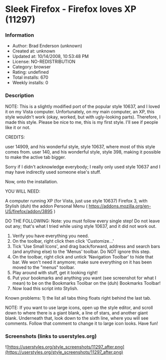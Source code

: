 # Sleek Firefox - Firefox loves XP (11297)

### Information
- Author: Brad Enderson (unknown)
- Created at: unknown
- Updated at: 10/14/2008, 10:53:48 PM
- License: NO-REDISTRIBUTION
- Category: browser
- Rating: undefined
- Total installs: 670
- Weekly installs: 0


### Description
NOTE: This is a slightly modified port of the popular style 10637, and I loved it on my Vista computer. Unfortunately, on my main computer, an XP, this style wouldn't work (okay, worked, but with ugly-looking parts). Therefore, I made this style. Please be nice to me, this is my first style. I'll see if people like it or not.

CREDITS:

user 14909, and his wonderful style, style 10637, where most of this style comes from.
user 140, and his wonderful style, style 398, making it possible to make the active tab bigger.

Sorry if I didn't acknowledge everybody; I really only used style 10637 and I may have indirectly used someone else's stuff.

Now, onto the installation.

YOU WILL NEED:

A computer running XP (for Vista, just use style 10637)
Firefox 3, with Stylish (duh)
the addon Personal Menu ( https://addons.mozilla.org/en-US/firefox/addon/3895 )

DO THE FOLLOWING:
Note: you must follow every single step! Do not leave out any; that's what I tried while using style 10637, and it did not work out.

1. Verify you have everything you need.
2. On the toolbar, right click then click 'Customize...'
3. Tick 'Use Small Icons', and drag back/forward, address and search bars (and anything else) to the 'Menus' toolbar. Do NOT ignore this step.
4. On the toolbar, right click and untick 'Navigation Toolbar' to hide that bar. We won't need it anymore; make sure everything on it has been moved to the "menus" toolbar.
5. Play around with stuff, get it looking right!
6. Put your bookmarks and anything you want (see screenshot for what I mean) to be on the Bookmarks Toolbar on the (duh) Bookmarks Toolbar!
7. Now load this script into Stylish.

Known problems: 1) the list all tabs thing floats right behind the last tab.

NOTE: If you want to use large icons, open up the style editor, and scroll down to where there is a giant blank, a line of stars, and another giant blank. Underneath that, look down to the sixth line, where you will see comments. Follow that comment to change it to large icon looks. Have fun!


### Screenshots (links to userstyles.org)
![https://userstyles.org/style_screenshots/11297_after.png](https://userstyles.org/style_screenshots/11297_after.png)


